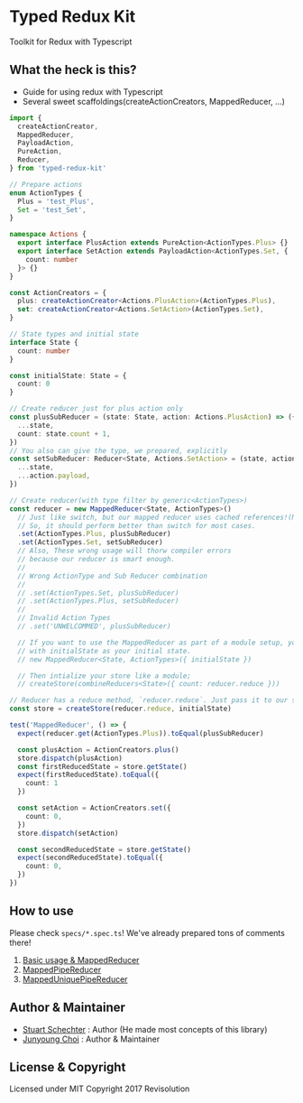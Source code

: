 # Typed Redux Kit

Toolkit for Redux with Typescript

## What the heck is this?

- Guide for using redux with Typescript
- Several sweet scaffoldings(createActionCreators, MappedReducer, ...)

```ts
import {
  createActionCreator,
  MappedReducer,
  PayloadAction,
  PureAction,
  Reducer,
} from 'typed-redux-kit'

// Prepare actions
enum ActionTypes {
  Plus = 'test_Plus',
  Set = 'test_Set',
}

namespace Actions {
  export interface PlusAction extends PureAction<ActionTypes.Plus> {}
  export interface SetAction extends PayloadAction<ActionTypes.Set, {
    count: number
  }> {}
}

const ActionCreators = {
  plus: createActionCreator<Actions.PlusAction>(ActionTypes.Plus),
  set: createActionCreator<Actions.SetAction>(ActionTypes.Set),
}

// State types and initial state
interface State {
  count: number
}

const initialState: State = {
  count: 0
}

// Create reducer just for plus action only
const plusSubReducer = (state: State, action: Actions.PlusAction) => ({
  ...state,
  count: state.count + 1,
})
// You also can give the type, we prepared, explicitly
const setSubReducer: Reducer<State, Actions.SetAction> = (state, action) => ({
  ...state,
  ...action.payload,
})

// Create reducer(with type filter by generic<ActionTypes>)
const reducer = new MappedReducer<State, ActionTypes>()
  // Just like switch, but our mapped reducer uses cached references!(Native Map)
  // So, it should perform better than switch for most cases.
  .set(ActionTypes.Plus, plusSubReducer)
  .set(ActionTypes.Set, setSubReducer)
  // Also, These wrong usage will thorw compiler errors
  // because our reducer is smart enough.
  //
  // Wrong ActionType and Sub Reducer combination
  //
  // .set(ActionTypes.Set, plusSubReducer)
  // .set(ActionTypes.Plus, setSubReducer)
  //
  // Invalid Action Types
  // .set('UNWELCOMMED', plusSubReducer)

  // If you want to use the MappedReducer as part of a module setup, you can just pass it an opts object
  // with initialState as your initial state.
  // new MappedReducer<State, ActionTypes>({ initialState })

  // Then intialize your store like a module;
  // createStore(combineReducers<State>({ count: reducer.reduce }))

// Reducer has a reduce method, `reducer.reduce`. Just pass it to our store!
const store = createStore(reducer.reduce, initialState)

test('MappedReducer', () => {
  expect(reducer.get(ActionTypes.Plus)).toEqual(plusSubReducer)

  const plusAction = ActionCreators.plus()
  store.dispatch(plusAction)
  const firstReducedState = store.getState()
  expect(firstReducedState).toEqual({
    count: 1
  })

  const setAction = ActionCreators.set({
    count: 0,
  })
  store.dispatch(setAction)

  const secondReducedState = store.getState()
  expect(secondReducedState).toEqual({
    count: 0,
  })
})
```

## How to use

Please check `specs/*.spec.ts`! We've already prepared tons of comments there!

1. [Basic usage & MappedReducer](./src/specs/mapped-reducer.spec.ts)
2. [MappedPipeReducer](./src/specs/mapped-pipe-reducer.spec.ts)
3. [MappedUniquePipeReducer](./src/specs/mapped-unique-pipe-reducer.spec.ts)

## Author & Maintainer

- [Stuart Schechter](https://github.com/UppaJung) : Author (He made most concepts of this library)
- [Junyoung Choi](https://github.com/rokt33r) : Author & Maintainer

## License & Copyright

Licensed under MIT
Copyright 2017 Revisolution
